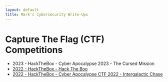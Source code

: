 ```yaml
---
layout: default
title: Mark's Cybersecurity Write-Ups
---
```


# Capture The Flag (CTF) Competitions
 - 2023 - HackTheBox - Cyber Apocalypse 2023 - The Cursed Mission
 - [2022 - HackTheBox - Hack The Boo](htb-2022-hack-the-boo)
 - [2022 - HackTheBox - Cyber Apocalypse CTF 2022 - Intergalactic Chase ](htb-2022-cyber-apocalypse)
